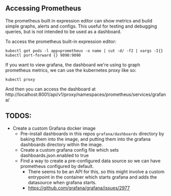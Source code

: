 ## Accessing Prometheus

The prometheus built in expression editor can show metrics and build simple
graphs, alerts and configs. This useful for testing and debugging queries, but
is not intended to be used as a dashboard.

To access the prometheus built-in expression editor:

```
kubectl get pods -l app=prometheus -o name | cut -d/ -f2 | xargs -I{} kubectl port-forward {} 9090:9090
```

If you want to view grafana, the dashboard we're using to graph prometheus
metrics, we can use the kubernetes proxy like so:

```
kubectl proxy
```

And then you can access the dashboard at
http://localhost:8001/api/v1/proxy/namespaces/prometheus/services/grafana/


## TODOS:

- Create a custom Grafana docker image
    - Pre-install dashboards in this repos `grafana/dashboards` directory by
      baking them into the image, and putting them into the grafana dashboards
      directory within the image.
    - Create a custom grafana config file which sets dashboards.json.enabled to
      true
    - Find a way to create a pre-configured data source so we can have
      prometheus configured by default.
        - There seems to be an API for this, so this might involve a custom
        entrypoint in the container which starts grafana and adds the
        datasource when grafana starts.
        - https://github.com/grafana/grafana/issues/2977
